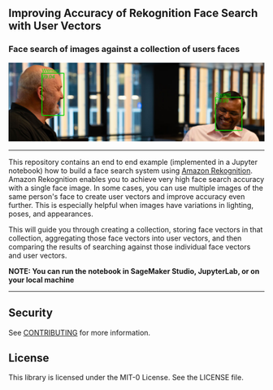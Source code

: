 ## Improving Accuracy of Rekognition Face Search with User Vectors
### Face search of images against a collection of users faces
![results](./results.jpeg)

---
This repository contains an end to end example (implemented in a Jupyter notebook) how to build a face search system using [Amazon Rekognition](https://aws.amazon.com/rekognition/).<br>
Amazon Rekognition enables you to achieve very high face search accuracy with a single face image. In some cases, you can use multiple images of the same person's face to create user vectors and improve accuracy even further. This is especially helpful when images have variations in lighting, poses, and appearances.<br>

This will guide you through creating a collection, storing face vectors in that collection, aggregating those face vectors into user vectors, and then comparing the results of searching against those individual face vectors and user vectors.

**NOTE: You can run the notebook in SageMaker Studio, JupyterLab, or on your local machine**

---

## Security

See [CONTRIBUTING](CONTRIBUTING.md#security-issue-notifications) for more information.

## License

This library is licensed under the MIT-0 License. See the LICENSE file.

